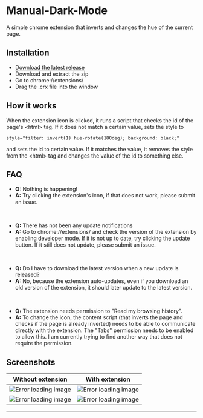 ﻿# **Manual-Dark-Mode**

A simple chrome extension that inverts and changes the hue of the current page.

## Installation

- [Download the latest release](https://github.com/FrostBird347/Manual-Dark-Mode/releases/latest)
- Download and extract the zip
- Go to chrome://extensions/
- Drag the .crx file into the window

## How it works

When the extension icon is clicked, it runs a script that checks the id of the page's \<html> tag. If it does not match a certain value, sets the style to 

    style="filter: invert(1) hue-rotate(180deg); background: black;"

and sets the id to certain value. If it matches the value, it removes the style from the \<html> tag and changes the value of the id to something else.

## FAQ

- **Q:**  Nothing is happening! 
- **A:** Try clicking the extension's icon, if that does not work, please submit an issue. 

 <br>
 
- **Q:** There has not been any update notifications
- **A:** Go to chrome://extensions/ and check the version of the extension by enabling developer mode. If it is not up to date, try clicking the update button. If it still does not update, please submit an issue.

 <br>
 
- **Q:** Do I have to download the latest version when a new update is released?
- **A:** No, because the extension auto-updates, even if you download an old version of the extension, it should later update to the latest version.

 <br>
 
- **Q:** The extension needs permission to "Read my browsing history".
- **A:** To change the icon, the content script (that inverts the page and checks if the page is already inverted) needs to be able to communicate directly with the extension. The "Tabs" permission needs to be enabled to allow this. I am currently trying to find another way that does not require the permission.

## Screenshots


Without extension | With extension
-------- | -----
![Error loading image](https://i.imgur.com/vBzRv4t.png) | ![Error loading image](https://i.imgur.com/aLV3dCR.png)
![Error loading image](https://i.imgur.com/J4Vzcwh.png) | ![Error loading image](https://i.imgur.com/DpnSXyO.png)

----
 


